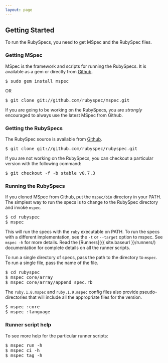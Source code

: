 ```yaml
---
layout: page
---
```


## Getting Started

To run the RubySpecs, you need to get MSpec and the RubySpec files.

### Getting MSpec

MSpec is the framework and scripts for running the RubySpecs. It is available
as a gem or directly from
[Github](http://github.com/rubyspec/mspec/tree/master).

<pre>
$ sudo gem install mspec
</pre>

OR

<pre>
$ git clone git://github.com/rubyspec/mspec.git
</pre>

If you are going to be working on the RubySpecs, you are _strongly_ encouraged
to always use the latest MSpec from Github.

### Getting the RubySpecs

The RubySpec source is available from
[Github](http://github.com/rubyspec/rubyspec/tree/master).

<pre>
$ git clone git://github.com/rubyspec/rubyspec.git
</pre>

If you are not working on the RubySpecs, you can checkout a particular version
with the following command:

<pre>
$ git checkout -f -b stable v0.7.3
</pre>

### Running the RubySpecs

If you cloned MSpec from Github, put the `mspec/bin` directory in your PATH.
The simplest way to run the specs is to change to the RubySpec directory and
invoke `mspec`.

<pre>
$ cd rubyspec
$ mspec
</pre>

This will run the specs with the `ruby` executable on PATH. To run the specs
with a different implementation, see the `-t` or `--target` option to mspec.
See `mspec -h` for more details. Read the [Runners]({{ site.baseurl }}/runners/) documentation
for complete details on all the runner scripts.

To run a single directory of specs, pass the path to the directory to `mspec`.
To run a single file, pass the name of the file.

<pre>
$ cd rubyspec
$ mspec core/array
$ mspec core/array/append_spec.rb
</pre>

The `ruby.1.8.mspec` and `ruby.1.9.mspec` config files also provide
pseudo-directories that will include all the appropriate files for the
version.

<pre>
$ mspec :core
$ mspec :language
</pre>

### Runner script help

To see more help for the particular runner scripts:

<pre>
$ mspec run -h
$ mspec ci -h
$ mspec tag -h
</pre>

